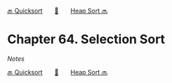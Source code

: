 [🔙 Quicksort][previous-chapter]&nbsp;&nbsp;&nbsp;&nbsp;&nbsp;&nbsp;&nbsp;[🏡][readme]&nbsp;&nbsp;&nbsp;&nbsp;&nbsp;&nbsp;&nbsp;[Heap Sort 🔜][upcoming-chapter]

# Chapter 64. Selection Sort

_Notes_

[🔙 Quicksort][previous-chapter]&nbsp;&nbsp;&nbsp;&nbsp;&nbsp;&nbsp;&nbsp;[🏡][readme]&nbsp;&nbsp;&nbsp;&nbsp;&nbsp;&nbsp;&nbsp;[Heap Sort 🔜][upcoming-chapter]

[readme]: README.md
[previous-chapter]: ch063-quicksort.md
[upcoming-chapter]: ch065-heap-sort.md